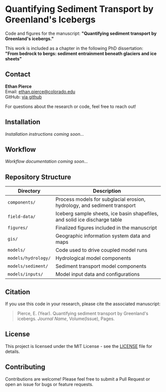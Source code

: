 # Quantifying Sediment Transport by Greenland's Icebergs

Code and figures for the manuscript: **"Quantifying sediment transport by Greenland's icebergs."**

This work is included as a chapter in the following PhD dissertation:  
**"From bedrock to bergs: sediment entrainment beneath glaciers and ice sheets"**

## Contact

**Ethan Pierce**  
Email: ethan.pierce@colorado.edu  
GitHub: [via github](https://github.com)

For questions about the research or code, feel free to reach out!

## Installation

*Installation instructions coming soon...*

## Workflow

*Workflow documentation coming soon...*

## Repository Structure

| Directory | Description |
|-----------|-------------|
| `components/` | Process models for subglacial erosion, hydrology, and sediment transport |
| `field-data/` | Iceberg sample sheets, ice basin shapefiles, and solid ice discharge table |
| `figures/` | Finalized figures included in the manuscript |
| `gis/` | Geographic information system data and maps |
| `models/` | Code used to drive coupled model runs |
| `models/hydrology/` | Hydrological model components |
| `models/sediment/` | Sediment transport model components |
| `models/inputs/` | Model input data and configurations |

## Citation

If you use this code in your research, please cite the associated manuscript:

> Pierce, E. (Year). Quantifying sediment transport by Greenland's icebergs. *Journal Name*, Volume(Issue), Pages.

## License

This project is licensed under the MIT License - see the [LICENSE](LICENSE) file for details.

## Contributing

Contributions are welcome! Please feel free to submit a Pull Request or open an issue for bugs or feature requests.